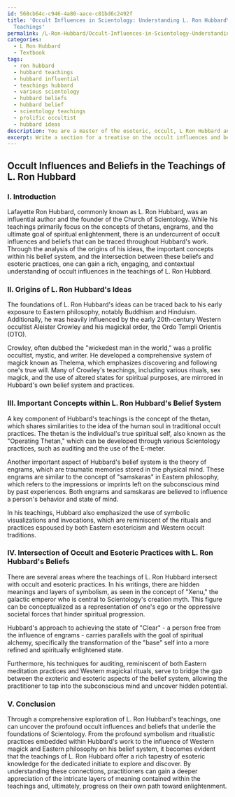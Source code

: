 ```yaml
---
id: 568cb64c-c946-4a80-aace-c81bd6c2492f
title: 'Occult Influences in Scientology: Understanding L. Ron Hubbard\''s Esoteric
  Teachings'
permalink: /L-Ron-Hubbard/Occult-Influences-in-Scientology-Understanding-L-Ron-Hubbards-Esoteric-Teachings/
categories:
  - L Ron Hubbard
  - Textbook
tags:
  - ron hubbard
  - hubbard teachings
  - hubbard influential
  - teachings hubbard
  - various scientology
  - hubbard beliefs
  - hubbard belief
  - scientology teachings
  - prolific occultist
  - hubbard ideas
description: You are a master of the esoteric, occult, L Ron Hubbard and education, you have written many textbooks on the subject in ways that provide students with rich and deep understanding of the subject. You are being asked to write textbook-like sections on a topic and you do it with full context, explainability, and reliability in accuracy to the true facts of the topic at hand, in a textbook style that a student would easily be able to learn from, in a rich, engaging, and contextual way. Always include relevant context (such as formulas and history), related concepts, and in a way that someone can gain deep insights from.
excerpt: Write a section for a treatise on the occult influences and beliefs within the teachings of L. Ron Hubbard that an initiate can study to gain rich knowledge and understanding of this subject. Focus on the origins of his ideas, important concepts within the belief system, and how these intersect with occult and esoteric practices.
---
```


## Occult Influences and Beliefs in the Teachings of L. Ron Hubbard

### I. Introduction

Lafayette Ron Hubbard, commonly known as L. Ron Hubbard, was an influential author and the founder of the Church of Scientology. While his teachings primarily focus on the concepts of thetans, engrams, and the ultimate goal of spiritual enlightenment, there is an undercurrent of occult influences and beliefs that can be traced throughout Hubbard's work. Through the analysis of the origins of his ideas, the important concepts within his belief system, and the intersection between these beliefs and esoteric practices, one can gain a rich, engaging, and contextual understanding of occult influences in the teachings of L. Ron Hubbard.

### II. Origins of L. Ron Hubbard's Ideas

The foundations of L. Ron Hubbard's ideas can be traced back to his early exposure to Eastern philosophy, notably Buddhism and Hinduism. Additionally, he was heavily influenced by the early 20th-century Western occultist Aleister Crowley and his magickal order, the Ordo Templi Orientis (OTO).

Crowley, often dubbed the "wickedest man in the world," was a prolific occultist, mystic, and writer. He developed a comprehensive system of magick known as Thelema, which emphasizes discovering and following one's true will. Many of Crowley's teachings, including various rituals, sex magick, and the use of altered states for spiritual purposes, are mirrored in Hubbard's own belief system and practices.

### III. Important Concepts within L. Ron Hubbard's Belief System

A key component of Hubbard's teachings is the concept of the thetan, which shares similarities to the idea of the human soul in traditional occult practices. The thetan is the individual's true spiritual self, also known as the "Operating Thetan," which can be developed through various Scientology practices, such as auditing and the use of the E-meter.

Another important aspect of Hubbard's belief system is the theory of engrams, which are traumatic memories stored in the physical mind. These engrams are similar to the concept of "samskaras" in Eastern philosophy, which refers to the impressions or imprints left on the subconscious mind by past experiences. Both engrams and samskaras are believed to influence a person's behavior and state of mind.

In his teachings, Hubbard also emphasized the use of symbolic visualizations and invocations, which are reminiscent of the rituals and practices espoused by both Eastern esotericism and Western occult traditions.

### IV. Intersection of Occult and Esoteric Practices with L. Ron Hubbard's Beliefs

There are several areas where the teachings of L. Ron Hubbard intersect with occult and esoteric practices. In his writings, there are hidden meanings and layers of symbolism, as seen in the concept of "Xenu," the galactic emperor who is central to Scientology's creation myth. This figure can be conceptualized as a representation of one's ego or the oppressive societal forces that hinder spiritual progression.

Hubbard's approach to achieving the state of "Clear" - a person free from the influence of engrams - carries parallels with the goal of spiritual alchemy, specifically the transformation of the "base" self into a more refined and spiritually enlightened state.

Furthermore, his techniques for auditing, reminiscent of both Eastern meditation practices and Western magickal rituals, serve to bridge the gap between the exoteric and esoteric aspects of the belief system, allowing the practitioner to tap into the subconscious mind and uncover hidden potential.

### V. Conclusion

Through a comprehensive exploration of L. Ron Hubbard's teachings, one can uncover the profound occult influences and beliefs that underlie the foundations of Scientology. From the profound symbolism and ritualistic practices embedded within Hubbard's work to the influence of Western magick and Eastern philosophy on his belief system, it becomes evident that the teachings of L. Ron Hubbard offer a rich tapestry of esoteric knowledge for the dedicated initiate to explore and discover. By understanding these connections, practitioners can gain a deeper appreciation of the intricate layers of meaning contained within the teachings and, ultimately, progress on their own path toward enlightenment.
